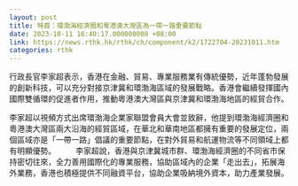 ```yaml
---
layout: post
title: 特首：環渤海經濟圈和粵港澳大灣區為一帶一路重要節點
date: 2023-10-11 16:40:17.000000000 +08:00
link: https://news.rthk.hk/rthk/ch/component/k2/1722704-20231011.htm
categories: rthk
---
```


行政長官李家超表示，香港在金融、貿易、專業服務業有傳統優勢，近年蓬勃發展的創新科技，可以充分對接京津冀和環渤海區域的發展戰略。香港會繼續發揮國內國際雙循環的促進者作用，推動粵港澳大灣區與京津冀和環渤海地區的經貿合作。

李家超以視頻方式出席環渤海企業家聯盟會員大會並致辭，他提到環渤海經濟圈和粵港澳大灣區兩大沿海的經貿區域，在華北和華南地區都擁有重要的發展定位，兩個區域亦是「一帶一路」倡議的重要節點，在對外貿易和航運物流等不同領域上都有明顯優勢。
　　 
李家超說，香港與京津冀城市群、環渤海經濟圈的不同省市保持密切往來，全力善用國際化的專業服務，協助區域內的企業「走出去」，拓展海外業務，香港也積極提供不同融資平台，協助企業吸納境外資本，助力產業發展。
